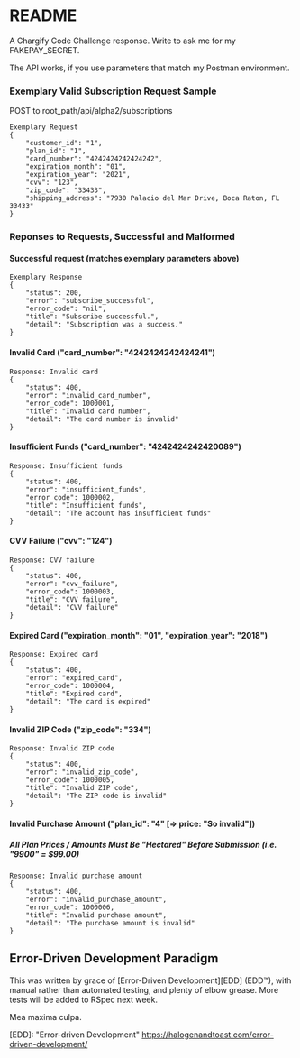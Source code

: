 # README

A Chargify Code Challenge response. Write to ask me for my FAKEPAY_SECRET. 

The API works, if you use parameters that match my Postman environment. 

### Exemplary Valid Subscription Request Sample

POST to root_path/api/alpha2/subscriptions
```
Exemplary Request
{
	"customer_id": "1", 
	"plan_id": "1",
	"card_number": "4242424242424242",
	"expiration_month": "01",
	"expiration_year": "2021",
	"cvv": "123",
	"zip_code": "33433",
	"shipping_address": "7930 Palacio del Mar Drive, Boca Raton, FL 33433"
}
```

### Reponses to Requests, Successful and Malformed

#### Successful request (matches exemplary parameters above)
```
Exemplary Response
{
    "status": 200,
    "error": "subscribe_successful",
    "error_code": "nil",
    "title": "Subscribe successful.",
    "detail": "Subscription was a success."
}
```

#### Invalid Card ("card_number": "4242424242424241")
```
Response: Invalid card
{
    "status": 400,
    "error": "invalid_card_number",
    "error_code": 1000001,
    "title": "Invalid card number",
    "detail": "The card number is invalid"
}
```
#### Insufficient Funds ("card_number": "4242424242420089")
```
Response: Insufficient funds
{
    "status": 400,
    "error": "insufficient_funds",
    "error_code": 1000002,
    "title": "Insufficient funds",
    "detail": "The account has insufficient funds"
}
```
#### CVV Failure ("cvv": "124")
```
Response: CVV failure
{
    "status": 400,
    "error": "cvv_failure",
    "error_code": 1000003,
    "title": "CVV failure",
    "detail": "CVV failure"
}
```
#### Expired Card ("expiration_month": "01", "expiration_year": "2018")
```
Response: Expired card
{
    "status": 400,
    "error": "expired_card",
    "error_code": 1000004,
    "title": "Expired card",
    "detail": "The card is expired"
}
```
#### Invalid ZIP Code ("zip_code": "334")
```
Response: Invalid ZIP code
{
    "status": 400,
    "error": "invalid_zip_code",
    "error_code": 1000005,
    "title": "Invalid ZIP code",
    "detail": "The ZIP code is invalid"
}
```
#### Invalid Purchase Amount ("plan_id": "4" [=> price: "So invalid"])
##### All Plan Prices / Amounts Must Be "Hectared" Before Submission (i.e. "9900" = $99.00)
```
Response: Invalid purchase amount
{
    "status": 400,
    "error": "invalid_purchase_amount",
    "error_code": 1000006,
    "title": "Invalid purchase amount",
    "detail": "The purchase amount is invalid"
}
```

## Error-Driven Development Paradigm

This was written by grace of [Error-Driven Development][EDD] (EDD™), with manual rather than automated testing, and plenty of elbow grease. More tests will be added to RSpec next week.

Mea maxima culpa.

[EDD]: "Error-driven Development" https://halogenandtoast.com/error-driven-development/